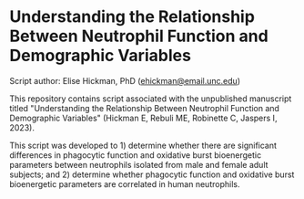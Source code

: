 # Understanding the Relationship Between Neutrophil Function and Demographic Variables

Script author: Elise Hickman, PhD (ehickman@email.unc.edu)

This repository contains script associated with the unpublished manuscript titled "Understanding the Relationship Between Neutrophil Function and Demographic Variables" (Hickman E, Rebuli ME, Robinette C, Jaspers I, 2023).

This script was developed to 1) determine whether there are significant differences in phagocytic function and oxidative burst bioenergetic parameters between neutrophils isolated from male and female adult subjects; and 2) determine whether phagocytic function and oxidative burst bioenergetic parameters are correlated in human neutrophils. 
